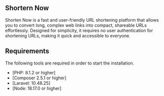 ## Shortern Now

Shorten Now is a fast and user-friendly URL shortening platform that allows you to convert long, complex web links into compact, shareable URLs effortlessly. Designed for simplicity, it requires no user authentication for shortening URLs, making it quick and accessible to everyone.

## Requirements

The following tools are required in order to start the installation.

-   [PHP: 8.1.2 or higher]
-   [Composer 2.5.1 or higher]
-   [Laravel: 10.48.25]
-   [Node: 18.17.0 or higher]

